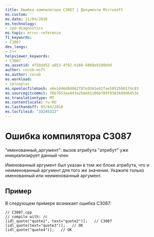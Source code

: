 ```yaml
---
title: Ошибка компилятора C3087 | Документы Microsoft
ms.custom: ''
ms.date: 11/04/2016
ms.technology:
- cpp-diagnostics
ms.topic: error-reference
f1_keywords:
- C3087
dev_langs:
- C++
helpviewer_keywords:
- C3087
ms.assetid: 4f5bdd52-a853-4f02-b160-6868e9190b9d
author: corob-msft
ms.author: corob
ms.workload:
- cplusplus
ms.openlocfilehash: a6e1446d8d062f97e9161e62fae5052580174c83
ms.sourcegitcommit: 76b7653ae443a2b8eb1186b789f8503609d6453e
ms.translationtype: MT
ms.contentlocale: ru-RU
ms.lasthandoff: 05/04/2018
ms.locfileid: "33245313"
---
```

# <a name="compiler-error-c3087"></a>Ошибка компилятора C3087
"именованный_аргумент": вызов атрибута "атрибут" уже инициализирует данный член  
  
 Именованный аргумент был указан в том же блоке атрибута, что и неименованный аргумент для того же значения. Укажите только именованный или неименованный аргумент.  
  
## <a name="example"></a>Пример  
 В следующем примере возникает ошибка C3087:  
  
```  
// C3087.cpp  
// compile with: /c  
[idl_quote("quote1", text="quote2")];   // C3087  
[idl_quote(text="quote3")];   // OK  
[idl_quote("quote4")];   // OK  
```